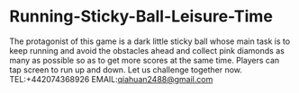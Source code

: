 # Running-Sticky-Ball-Leisure-Time
The protagonist of this game is a dark little sticky ball whose main task is to keep running and avoid the obstacles ahead and collect pink diamonds as many as possible so as to get more scores at the same time. Players can tap screen to run up and down. Let us challenge together now.
TEL:+442074368926
EMAIL:qiahuan2488@gmail.com
